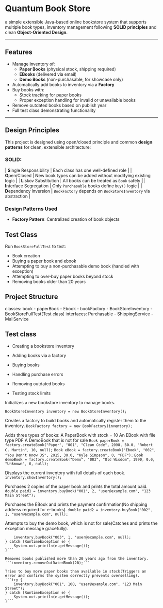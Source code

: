 # Quantum Book Store

a simple extensible Java-based online bookstore system that supports multiple book types, inventory management following **SOLID principles** and clean **Object-Oriented Design**.

---

## Features

- Manage inventory of:
  - **Paper Books** (physical stock, shipping required)
  - **EBooks** (delivered via email)
  - **Demo Books** (non-purchasable, for showcase only)
- Automatically add books to inventory via a **Factory**
- Buy books with:
  - Stock tracking for paper books
  - Proper exception handling for invalid or unavailable books
- Remove outdated books based on publish year
- Full test class demonstrating functionality

---

## Design Principles

This project is designed using open/closed principle and common **design patterns** for clean, extensible architecture:

### SOLID:

| **S**ingle Responsibility | Each class has one well-defined role |
| **O**pen/Closed | New book types can be added without modifying existing logic |
| **L**iskov Substitution | All books can be treated as `Book` safely |
| **I**nterface Segregation | Only `Purchasable` books define `buy()` logic |
| **D**ependency Inversion | `BookFactory` depends on `BookStoreInventory` via abstraction |

### Design Patterns Used

- **Factory Pattern**: Centralized creation of book objects



## Test Class

Run `BookStoreFullTest` to test:

- Book creation
- Buying a paper book and ebook
- Attempting to buy a non-purchasable demo book (handled with exception)
- Attempting to over-buy paper books beyond stock
- Removing books older than 20 years


## Project Structure
classes: book - paperBook - Ebook - bookFactory - BookStoreInventory - BookStoreFullTest(Test class)
interfaces: Purchasable - ShippingService - MailService

## Test class
 - Creating a bookstore inventory

 - Adding books via a factory

 - Buying books

 - Handling purchase errors

 - Removing outdated books

  - Testing stock limits

Initializes a new bookstore inventory to manage books.
 
```BookStoreInventory inventory = new BookStoreInventory(); ```

Creates a factory to build books and automatically register them to the inventory.
```BookFactory factory = new BookFactory(inventory);```

Adds three types of books:
A PaperBook with stock = 10
An EBook with file type PDF
A DemoBook that is not for sale
```Book paperBook = factory.createBook("Paper", "001", "Clean Code", 2008, 50.0, "Robert C. Martin", 10, null);```
```Book eBook = factory.createBook("Ebook", "002", "You Don't Know JS", 2015, 30.0, "Kyle Simpson", 0, "PDF");```
```Book demoBook = factory.createBook("Demo", "003", "Old Wisdom", 1990, 0.0, "Unknown", 0, null);```

Displays the current inventory with full details of each book.
```inventory.showInventory();```

Purchases 2 copies of the paper book and prints the total amount paid.
```double paid1 = inventory.buyBook("001", 2, "user@example.com", "123 Main Street");```

Purchases the EBook and prints the payment confirmation(No shipping address required for e-books).
```double paid2 = inventory.buyBook("002", 1, "user@example.com", null);```

Attempts to buy the demo book, which is not for sale(Catches and prints the exception message gracefully).
```try {
    inventory.buyBook("003", 1, "user@example.com", null);
} catch (RuntimeException e) {
    System.out.println(e.getMessage());
}```

Removes books published more than 20 years ago from the inventory.
```inventory.removeOutDatedBook(20);```

Tries to buy more paper books than available in stock(Triggers an error and confirms the system correctly prevents overselling).
```try {
    inventory.buyBook("001", 100, "user@example.com", "123 Main Street");
} catch (RuntimeException e) {
    System.out.println(e.getMessage());
}```

